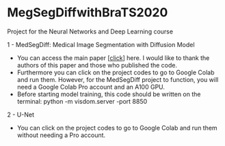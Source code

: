 # MegSegDiffwithBraTS2020
Project for the Neural Networks and Deep Learning course


1 - MedSegDiff: Medical Image Segmentation with Diffusion Model

- You can access the main paper [[click](https://arxiv.org/abs/2211.00611)] here. I would like to thank the authors of this paper and those who published the code.
- Furthermore you can click on the project codes to go to Google Colab and run them. However, for the MedSegDiff project to function, you will need a Google Colab Pro account and an A100 GPU.
- Before starting model training, this code should be written on the terminal: python -m visdom.server -port 8850

2 - U-Net

- You can click on the project codes to go to Google Colab and run them without needing a Pro account.



